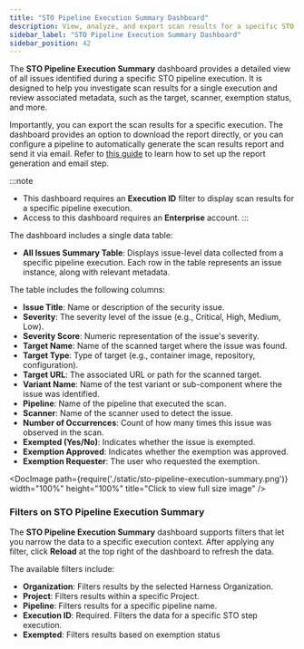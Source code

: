 ```yaml
---
title: "STO Pipeline Execution Summary Dashboard"
description: View, analyze, and export scan results for a specific STO pipeline execution, including detailed issue metadata.
sidebar_label: "STO Pipeline Execution Summary Dashboard"
sidebar_position: 42
---
```


The **STO Pipeline Execution Summary** dashboard provides a detailed view of all issues identified during a specific STO pipeline execution. It is designed to help you investigate scan results for a single execution and review associated metadata, such as the target, scanner, exemption status, and more.

Importantly, you can export the scan results for a specific execution. The dashboard provides an option to download the report directly, or you can configure a pipeline to automatically generate the scan results report and send it via email. Refer to [this guide](/docs/security-testing-orchestration/view-security-test-results/export-scan-results) to learn how to set up the report generation and email step.

:::note
- This dashboard requires an **Execution ID** filter to display scan results for a specific pipeline execution.
- Access to this dashboard requires an **Enterprise** account.
:::

The dashboard includes a single data table:

- **All Issues Summary Table**: Displays issue-level data collected from a specific pipeline execution. Each row in the table represents an issue instance, along with relevant metadata.

The table includes the following columns:

- **Issue Title**: Name or description of the security issue.
- **Severity**: The severity level of the issue (e.g., Critical, High, Medium, Low).
- **Severity Score**: Numeric representation of the issue's severity.
- **Target Name**: Name of the scanned target where the issue was found.
- **Target Type**: Type of target (e.g., container image, repository, configuration).
- **Target URL**: The associated URL or path for the scanned target.
- **Variant Name**: Name of the test variant or sub-component where the issue was identified.
- **Pipeline**: Name of the pipeline that executed the scan.
- **Scanner**: Name of the scanner used to detect the issue.
- **Number of Occurrences**: Count of how many times this issue was observed in the scan.
- **Exempted (Yes/No)**: Indicates whether the issue is exempted.
- **Exemption Approved**: Indicates whether the exemption was approved.
- **Exemption Requester**: The user who requested the exemption.

<DocImage path={require('./static/sto-pipeline-execution-summary.png')} width="100%" height="100%" title="Click to view full size image" />

### Filters on STO Pipeline Execution Summary

The **STO Pipeline Execution Summary** dashboard supports filters that let you narrow the data to a specific execution context. After applying any filter, click **Reload** at the top right of the dashboard to refresh the data.

The available filters include:

- **Organization**: Filters results by the selected Harness Organization.
- **Project**: Filters results within a specific Project.
- **Pipeline**: Filters results for a specific pipeline name.
- **Execution ID**: Required. Filters the data for a specific STO step execution.
- **Exempted**: Filters results based on exemption status
